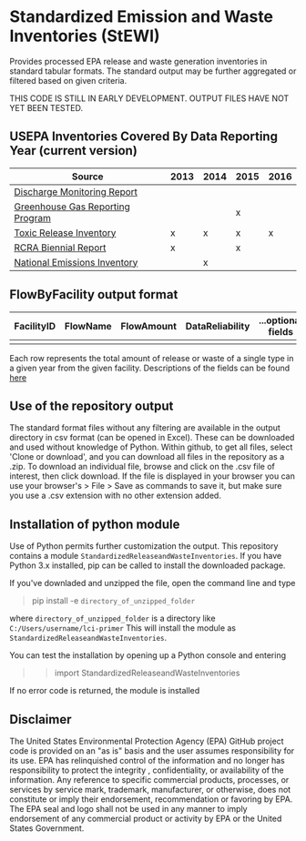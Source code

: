 # Standardized Emission and Waste Inventories (StEWI)
Provides processed EPA release and waste generation inventories in standard tabular formats. 
The standard output may be further aggregated or filtered based on given criteria. 

THIS CODE IS STILL IN EARLY DEVELOPMENT. OUTPUT FILES HAVE NOT YET BEEN TESTED.

## USEPA Inventories Covered By Data Reporting Year (current version)
|Source|2013|2014|2015|2016|
|--|--|--|--|--|
|[Discharge Monitoring Report](https://echo.epa.gov/tools/data-downloads/icis-npdes-dmr-and-limit-data-set)|||||
|[Greenhouse Gas Reporting Program](https://www.epa.gov/ghgreporting)|||x||
|[Toxic Release Inventory](https://www.epa.gov/toxics-release-inventory-tri-program)|x|x|x|x|
|[RCRA Biennial Report](https://www.epa.gov/hwgenerators/biennial-hazardous-waste-report)|x||x||
|[National Emissions Inventory](https://www.epa.gov/air-emissions-inventories/national-emissions-inventory-nei)||x|||

## FlowByFacility output format
|FacilityID|FlowName|FlowAmount|DataReliability|...optional fields|
|--|--|--|--|--|
| | | | | |

Each row represents the total amount of release or waste of a single type in a given year from the given facility.
Descriptions of the fields can be found [here](FlowByFacilityFormat.md)

## Use of the repository output
The standard format files without any filtering are available in the output directory in csv format (can be opened in Excel). These can be downloaded and used without knowledge of Python.
Within github, to get all files, select 'Clone or download', and you can download all files in the repository as a .zip.
To download an individual file, browse and click on the .csv file of interest, then click download. 
If the file is displayed in your browser you can use your browser's > File > Save as 
commands to save it, but make sure you use a .csv extension with no other extension added.

## Installation of python module
Use of Python permits further customization the output.
This repository contains a module `StandardizedReleaseandWasteInventories`. If you have Python 3.x installed, 
pip can be called to install the downloaded package. 

If you've downladed and unzipped the file, open the command line and type
>pip install -e `directory_of_unzipped_folder`

where `directory_of_unzipped_folder` is a directory like `C:/Users/username/lci-primer`
This will install the module as `StandardizedReleaseandWasteInventories`.

You can test the installation by opening up a Python console and entering
>> import StandardizedReleaseandWasteInventories

If no error code is returned, the module is installed

## Disclaimer
The United States Environmental Protection Agency (EPA) GitHub project code is provided on an "as is" basis 
and the user assumes responsibility for its use.  EPA has relinquished control of the information and no longer 
has responsibility to protect the integrity , confidentiality, or availability of the information. 
Any reference to specific commercial products, processes, or services by service mark, trademark, manufacturer, 
or otherwise, does not constitute or imply their endorsement, recommendation or favoring by EPA.  
The EPA seal and logo shall not be used in any manner to imply endorsement of any commercial product or activity 
by EPA or the United States Government.
